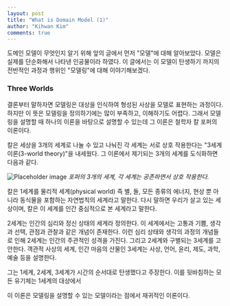 ```yaml
---
layout: post
title: "What is Domain Model (1)"
author: "Kihwan Kim"
comments: true
---
```


도메인 모델이 무엇인지 알기 위해 앞의 글에서 먼저 "모델"에 대해 알아보았다. 모델은 실제를 단순화해서 나타낸 인공물이라 하였다. 이 글에서는 이 모델이 탄생하기 까지의 전반적인 과정과 행위인 "모델링"에 대해 이야기해보겠다.


### Three Worlds
결론부터 말하자면 모델링은 대상을 인식하여 형성된 사상을 모델로 표현하는 과정이다. 하지만 이 뜻은 모델링을 정의하기에는 많이 부족하고, 이해하기도 어렵다. 그래서 모델링을 설명할 때 하나의 이론을 바탕으로 설명할 수 있는데 그 이론은 철학자 칼 포퍼의 이론이다. 

칼은 세상을 3개의 세계로 나눌 수 있고 나눠진 각 세계는 서로 상호 작용한다는 "3세계 이론(3-world theory)"을 내세웠다. 그 이론에서 제기되는 3개의 세계를 도식화하면 다음과 같다.

![Placeholder image](http://streams.expert/mediawiki/images/2/22/Poppers_3_worlds.0.2.png "Popper's Three Worlds")
_포퍼의 3개의 세계, 각 세계는 공존하면서 상호 작용한다._

칼은 1세계를 물리적 세계(physical world) 즉 별, 돌, 모든 종류의 에너지, 현상 뿐 아니라 동식물을 포함하는 자연법칙의 세계라고 말한다. 다시 말하면 우리가 살고 있는 세상이며, 칼은 이 세계를 인간 중심적으로 본 세계라고 말한다.  

2세계는 인간의 심리와 정신 상태의 세계라 정의한다. 이 세계에서는 고통과 기쁨, 생각과 선택, 관점과 관찰과 같은 개념이 존재한다. 이런 심리 상태와 생각의 과정의 개념들로 인해 2세계는 인간의 주관적인 성격을 가진다. 그리고 2세계와 구별되는 3세계를 고안한다. 객관적 사상의 세계, 인간 마음의 산물인 3세계는 사상, 언어, 윤리, 제도, 과학, 예술 등을 설명한다.

그는 1세계, 2세계, 3세계가 시간의 순서대로 탄생했다고 주장한다. 이를 뒷바침하는 모든 유기체는 1세계의 대상에서   





 







이 이론은 모델링을 설명할 수 있는 모델이라는 점에서 재귀적인 이론이다.    

 





  



  









